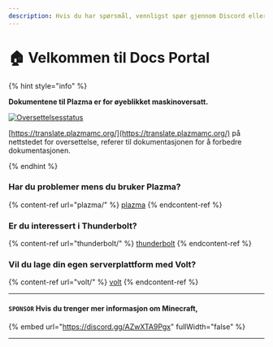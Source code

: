 ```yaml
---
description: Hvis du har spørsmål, vennligst spør gjennom Discord eller GitHub Issues.
---
```


# 🏠 Velkommen til Docs Portal

{% hint style="info" %}

**Dokumentene til Plazma er for øyeblikket maskinoversatt.**

[![Oversettelsesstatus](https://badge.plazmamc.org/internal/crowdin)](https://translate.plazmamc.org/)

[https://translate.plazmamc.org/](https://translate.plazmamc.org/) på nettstedet for oversettelse, referer til dokumentasjonen for å forbedre dokumentasjonen.

{% endhint %}

### Har du problemer mens du bruker Plazma?

{% content-ref url="plazma/" %}
[plazma](plazma/)
{% endcontent-ref %}

### Er du interessert i Thunderbolt?

{% content-ref url="thunderbolt/" %}
[thunderbolt](thunderbolt/)
{% endcontent-ref %}

### Vil du lage din egen serverplattform med Volt?

{% content-ref url="volt/" %}
[volt](volt/)
{% endcontent-ref %}

***

#### `SPONSOR` Hvis du trenger mer informasjon om Minecraft, <a href="#etc-1" id="etc-1"></a>

{% embed url="https://discord.gg/AZwXTA9Pgx" fullWidth="false" %}

***
